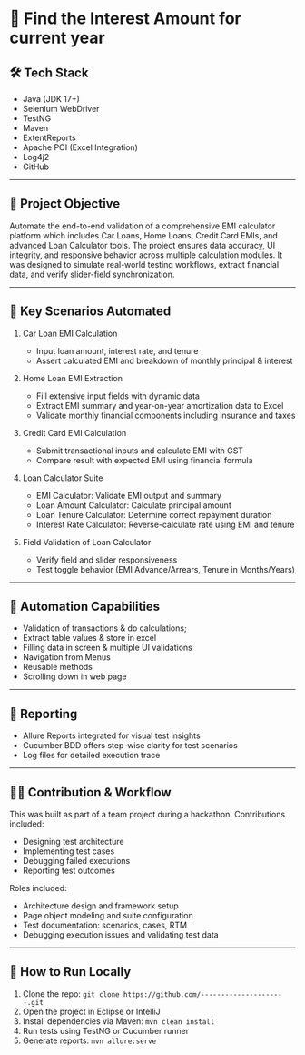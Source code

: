 # 📘 Find the Interest Amount for current year

## 🛠️ Tech Stack
- Java (JDK 17+)  
- Selenium WebDriver  
- TestNG  
- Maven  
- ExtentReports  
- Apache POI (Excel Integration)  
- Log4j2  
- GitHub  

---

## 🎯 Project Objective

Automate the end-to-end validation of a comprehensive EMI calculator platform which includes Car Loans, Home Loans, Credit Card EMIs, and advanced Loan Calculator tools. The project ensures data accuracy, UI integrity, and responsive behavior across multiple calculation modules. It was designed to simulate real-world testing workflows, extract financial data, and verify slider-field synchronization.

---

## 🧮 Key Scenarios Automated

1. Car Loan EMI Calculation
   - Input loan amount, interest rate, and tenure  
   - Assert calculated EMI and breakdown of monthly principal & interest

2. Home Loan EMI Extraction
   - Fill extensive input fields with dynamic data  
   - Extract EMI summary and year-on-year amortization data to Excel  
   - Validate monthly financial components including insurance and taxes

3. Credit Card EMI Calculation
   - Submit transactional inputs and calculate EMI with GST  
   - Compare result with expected EMI using financial formula

4. Loan Calculator Suite
   - EMI Calculator: Validate EMI output and summary  
   - Loan Amount Calculator: Calculate principal amount  
   - Loan Tenure Calculator: Determine correct repayment duration  
   - Interest Rate Calculator: Reverse-calculate rate using EMI and tenure  

5. Field Validation of Loan Calculator
   - Verify field and slider responsiveness  
   - Test toggle behavior (EMI Advance/Arrears, Tenure in Months/Years)  

---

## 🧪 Automation Capabilities

- Validation of transactions & do calculations;
- Extract table values & store in excel
- Filling data in screen & multiple UI validations
- Navigation from Menus
- Reusable methods
- Scrolling down in web page 

---

## 📸 Reporting

- Allure Reports integrated for visual test insights  
- Cucumber BDD offers step-wise clarity for test scenarios  
- Log files for detailed execution trace  

---

## 🧑‍💻 Contribution & Workflow

This was built as part of a team project during a hackathon. 
Contributions included:
- Designing test architecture  
- Implementing test cases  
- Debugging failed executions  
- Reporting test outcomes  

Roles included:  
- Architecture design and framework setup  
- Page object modeling and suite configuration  
- Test documentation: scenarios, cases, RTM  
- Debugging execution issues and validating test data  

---

## 🚀 How to Run Locally
 
1. Clone the repo: `git clone https://github.com/---------------------.git`  
2. Open the project in Eclipse or IntelliJ  
3. Install dependencies via Maven: `mvn clean install`  
4. Run tests using TestNG or Cucumber runner  
5. Generate reports: `mvn allure:serve`  